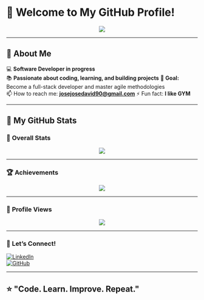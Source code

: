 # 👋 Welcome to My GitHub Profile!

<p align="center">
  <img src="https://readme-typing-svg.demolab.com?font=Fira+Code&weight=600&size=25&duration=4000&pause=1000&color=FF4444&center=true&vCenter=true&width=435&lines=Hi%2C+I'm+Jose+Solano!;Software+Developer+in+progress!;Passionate+about+learning+and+building!;Always+improving! 🚀" />
</p>

---

## 🚀 About Me
💻 **Software Developer in progress**  
📚 **Passionate about coding, learning, and building projects** 
🎯 **Goal:** Become a full-stack developer and master agile methodologies  
📫 How to reach me: **josejosedavid90@gmail.com**
⚡ Fun fact: **I like GYM**

---

## 🚀 **My GitHub Stats**

### 🏅 **Overall Stats**  
<p align="center">
  <img src="https://github-readme-stats.vercel.app/api?username=Josesolano258&show_icons=true&theme=dark_red" />
</p>


---

### 🏆 **Achievements**  
<p align="center">
  <img src="https://github-profile-trophy.vercel.app/?username=Josesolano258&theme=darkhub&margin-w=15" />
</p>

---

### 👀 **Profile Views**  
<p align="center">
  <img src="https://komarev.com/ghpvc/?username=Josesolano258&color=red" />
</p>

---


### 🌟 **Let’s Connect!**
[![LinkedIn](https://img.shields.io/badge/LinkedIn-blue?style=for-the-badge&logo=linkedin)](https://www.linkedin.com/in/josesolano258)  
[![GitHub](https://img.shields.io/badge/GitHub-grey?style=for-the-badge&logo=github)](https://github.com/Josesolano258)

---

⭐ **"Code. Learn. Improve. Repeat."**  
---

